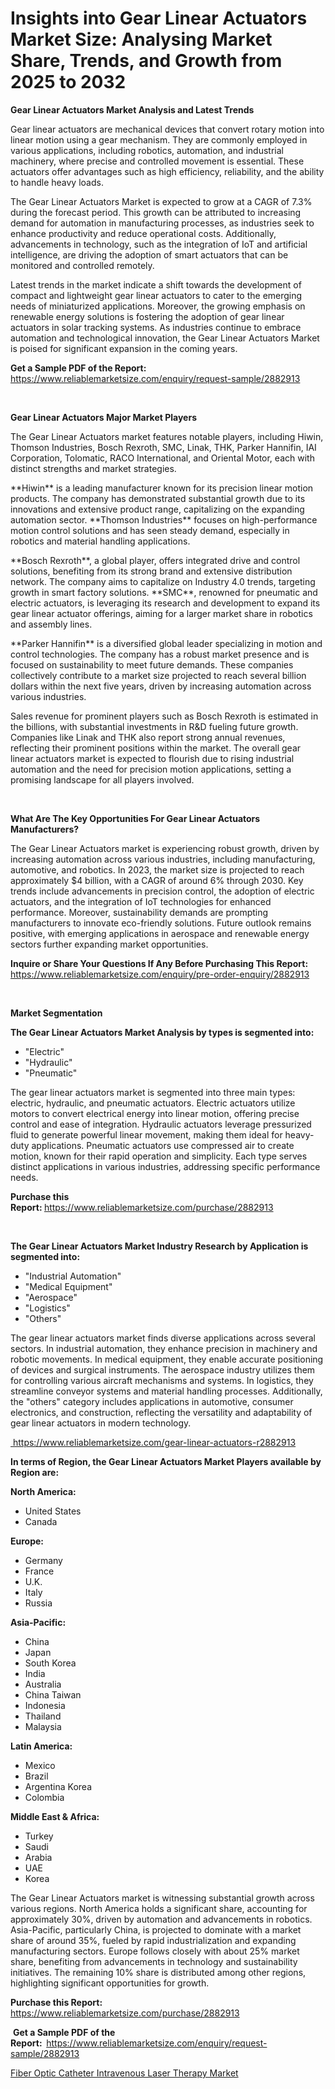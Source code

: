 <p><h1>Insights into Gear Linear Actuators Market Size: Analysing Market Share, Trends, and Growth from 2025 to 2032</h1></p><p><strong>Gear Linear Actuators Market Analysis and Latest Trends</strong></p>
<p><p>Gear linear actuators are mechanical devices that convert rotary motion into linear motion using a gear mechanism. They are commonly employed in various applications, including robotics, automation, and industrial machinery, where precise and controlled movement is essential. These actuators offer advantages such as high efficiency, reliability, and the ability to handle heavy loads.</p><p>The Gear Linear Actuators Market is expected to grow at a CAGR of 7.3% during the forecast period. This growth can be attributed to increasing demand for automation in manufacturing processes, as industries seek to enhance productivity and reduce operational costs. Additionally, advancements in technology, such as the integration of IoT and artificial intelligence, are driving the adoption of smart actuators that can be monitored and controlled remotely.</p><p>Latest trends in the market indicate a shift towards the development of compact and lightweight gear linear actuators to cater to the emerging needs of miniaturized applications. Moreover, the growing emphasis on renewable energy solutions is fostering the adoption of gear linear actuators in solar tracking systems. As industries continue to embrace automation and technological innovation, the Gear Linear Actuators Market is poised for significant expansion in the coming years.</p></p>
<p><strong>Get a Sample PDF of the Report:&nbsp;</strong> <a href="https://www.reliablemarketsize.com/enquiry/request-sample/2882913?utm_campaign=2925&utm_medium=2&utm_source=Github&utm_content=ia&utm_term=13032025&utm_id=gear-linear-actuators">https://www.reliablemarketsize.com/enquiry/request-sample/2882913</a></p>
<p>&nbsp;</p>
<p><strong>Gear Linear Actuators Major Market Players</strong></p>
<p><p>The Gear Linear Actuators market features notable players, including Hiwin, Thomson Industries, Bosch Rexroth, SMC, Linak, THK, Parker Hannifin, IAI Corporation, Tolomatic, RACO International, and Oriental Motor, each with distinct strengths and market strategies. </p><p>**Hiwin** is a leading manufacturer known for its precision linear motion products. The company has demonstrated substantial growth due to its innovations and extensive product range, capitalizing on the expanding automation sector. **Thomson Industries** focuses on high-performance motion control solutions and has seen steady demand, especially in robotics and material handling applications.</p><p>**Bosch Rexroth**, a global player, offers integrated drive and control solutions, benefiting from its strong brand and extensive distribution network. The company aims to capitalize on Industry 4.0 trends, targeting growth in smart factory solutions. **SMC**, renowned for pneumatic and electric actuators, is leveraging its research and development to expand its gear linear actuator offerings, aiming for a larger market share in robotics and assembly lines.</p><p>**Parker Hannifin** is a diversified global leader specializing in motion and control technologies. The company has a robust market presence and is focused on sustainability to meet future demands. These companies collectively contribute to a market size projected to reach several billion dollars within the next five years, driven by increasing automation across various industries.</p><p>Sales revenue for prominent players such as Bosch Rexroth is estimated in the billions, with substantial investments in R&D fueling future growth. Companies like Linak and THK also report strong annual revenues, reflecting their prominent positions within the market. The overall gear linear actuators market is expected to flourish due to rising industrial automation and the need for precision motion applications, setting a promising landscape for all players involved.</p></p>
<p>&nbsp;</p>
<p><strong>What Are The Key Opportunities For Gear Linear Actuators Manufacturers?</strong></p>
<p><p>The Gear Linear Actuators market is experiencing robust growth, driven by increasing automation across various industries, including manufacturing, automotive, and robotics. In 2023, the market size is projected to reach approximately $4 billion, with a CAGR of around 6% through 2030. Key trends include advancements in precision control, the adoption of electric actuators, and the integration of IoT technologies for enhanced performance. Moreover, sustainability demands are prompting manufacturers to innovate eco-friendly solutions. Future outlook remains positive, with emerging applications in aerospace and renewable energy sectors further expanding market opportunities.</p></p>
<p><strong>Inquire or Share Your Questions If Any Before Purchasing This Report:</strong> <a href="https://www.reliablemarketsize.com/enquiry/pre-order-enquiry/2882913?utm_campaign=2925&utm_medium=2&utm_source=Github&utm_content=ia&utm_term=13032025&utm_id=gear-linear-actuators">https://www.reliablemarketsize.com/enquiry/pre-order-enquiry/2882913</a></p>
<p>&nbsp;</p>
<p><strong>Market Segmentation</strong></p>
<p><strong>The Gear Linear Actuators Market Analysis by types is segmented into:</strong></p>
<p><ul><li>"Electric"</li><li>"Hydraulic"</li><li>"Pneumatic"</li></ul></p>
<p><p>The gear linear actuators market is segmented into three main types: electric, hydraulic, and pneumatic actuators. Electric actuators utilize motors to convert electrical energy into linear motion, offering precise control and ease of integration. Hydraulic actuators leverage pressurized fluid to generate powerful linear movement, making them ideal for heavy-duty applications. Pneumatic actuators use compressed air to create motion, known for their rapid operation and simplicity. Each type serves distinct applications in various industries, addressing specific performance needs.</p></p>
<p><strong>Purchase this Report:&nbsp;</strong><a href="https://www.reliablemarketsize.com/purchase/2882913?utm_campaign=2925&utm_medium=2&utm_source=Github&utm_content=ia&utm_term=13032025&utm_id=gear-linear-actuators">https://www.reliablemarketsize.com/purchase/2882913</a></p>
<p>&nbsp;</p>
<p><strong>The Gear Linear Actuators Market Industry Research by Application is segmented into:</strong></p>
<p><ul><li>"Industrial Automation"</li><li>"Medical Equipment"</li><li>"Aerospace"</li><li>"Logistics"</li><li>"Others"</li></ul></p>
<p><p>The gear linear actuators market finds diverse applications across several sectors. In industrial automation, they enhance precision in machinery and robotic movements. In medical equipment, they enable accurate positioning of devices and surgical instruments. The aerospace industry utilizes them for controlling various aircraft mechanisms and systems. In logistics, they streamline conveyor systems and material handling processes. Additionally, the "others" category includes applications in automotive, consumer electronics, and construction, reflecting the versatility and adaptability of gear linear actuators in modern technology.</p></p>
<p><a href="https://www.reliablemarketsize.com/gear-linear-actuators-r2882913?utm_campaign=2925&utm_medium=2&utm_source=Github&utm_content=ia&utm_term=13032025&utm_id=gear-linear-actuators">&nbsp;https://www.reliablemarketsize.com/gear-linear-actuators-r2882913</a></p>
<p><strong>In terms of Region, the Gear Linear Actuators Market Players available by Region are:</strong></p>
<p>
    <p> <strong> North America: </strong>
        <ul>
            <li>United States</li>
            <li>Canada</li>
        </ul>
        </p> 
    <p> <strong> Europe: </strong>
        <ul>
            <li>Germany</li>
            <li>France</li>
            <li>U.K.</li>
            <li>Italy</li>
            <li>Russia</li>
        </ul>
        </p> 
    <p> <strong> Asia-Pacific: </strong>
        <ul>
            <li>China</li>
            <li>Japan</li>
            <li>South Korea</li>
            <li>India</li>
            <li>Australia</li>
            <li>China Taiwan</li>
            <li>Indonesia</li>
            <li>Thailand</li>
            <li>Malaysia</li>
        </ul>
        </p> 
    <p> <strong> Latin America: </strong>
        <ul>
            <li>Mexico</li>
            <li>Brazil</li>
            <li>Argentina Korea</li>
            <li>Colombia</li>
        </ul>
        </p> 
    <p> <strong> Middle East & Africa: </strong>
        <ul>
            <li>Turkey</li>
            <li>Saudi</li>
            <li>Arabia</li>
            <li>UAE</li>
            <li>Korea</li>
        </ul>
    </p>
    </p>
<p><p>The Gear Linear Actuators market is witnessing substantial growth across various regions. North America holds a significant share, accounting for approximately 30%, driven by automation and advancements in robotics. Asia-Pacific, particularly China, is projected to dominate with a market share of around 35%, fueled by rapid industrialization and expanding manufacturing sectors. Europe follows closely with about 25% market share, benefiting from advancements in technology and sustainability initiatives. The remaining 10% share is distributed among other regions, highlighting significant opportunities for growth.</p></p>
<p><strong>Purchase this Report: </strong><a href="https://www.reliablemarketsize.com/purchase/2882913?utm_campaign=2925&utm_medium=2&utm_source=Github&utm_content=ia&utm_term=13032025&utm_id=gear-linear-actuators">https://www.reliablemarketsize.com/purchase/2882913</a></p>
<p>&nbsp;<strong>Get a Sample PDF of the Report:&nbsp;&nbsp;</strong><a href="https://www.reliablemarketsize.com/enquiry/request-sample/2882913?utm_campaign=2925&utm_medium=2&utm_source=Github&utm_content=ia&utm_term=13032025&utm_id=gear-linear-actuators">https://www.reliablemarketsize.com/enquiry/request-sample/2882913</a></p>
<p><strong></strong></p>
<p><p><a href="https://github.com/mathastilley812967/Market-Research-Report-List-1/blob/main/fiber-optic-catheter-intravenous-laser-therapy-market.md?utm_campaign=2925&utm_medium=2&utm_source=Github&utm_content=ia&utm_term=13032025&utm_id=gear-linear-actuators">Fiber Optic Catheter Intravenous Laser Therapy Market</a></p></p>